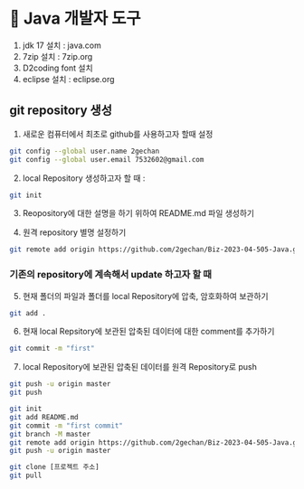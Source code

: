 # :horse: Java 개발자 도구 
1. jdk 17 설치 : java.com
2. 7zip 설치 : 7zip.org
3. D2coding font 설치
4. eclipse 설치 : eclipse.org

## git repository 생성
1. 새로운 컴퓨터에서 최초로 github를 사용하고자 할때 설정
```bash
git config --global user.name 2gechan
git config --global user.email 7532602@gmail.com
```

2. local Repository 생성하고자 할 때 : 
```bash
git init
```

3. Reopository에 대한 설명을 하기 위하여 README.md 파일 생성하기

4. 원격 repository 별명 설정하기
```bash
git remote add origin https://github.com/2gechan/Biz-2023-04-505-Java.git
```

### 기존의 repository에 계속해서 update 하고자 할 때

5. 현재 폴더의 파일과 폴더를 local Repository에 압축, 암호화하여 보관하기
```bash
git add .
```

6. 현재 local Repsitory에 보관된 압축된 데이터에 대한 comment를 추가하기
```bash
git commit -m "first"
```
7. local Repository에 보관된 압축된 데이터를 원격 Repository로 push
```bash
git push -u origin master
git push
```

```bash
git init
git add README.md
git commit -m "first commit"
git branch -M master
git remote add origin https://github.com/2gechan/Biz-2023-04-505-Java.git
git push -u origin master
```

```bash
git clone [프로젝트 주소]
git pull
```